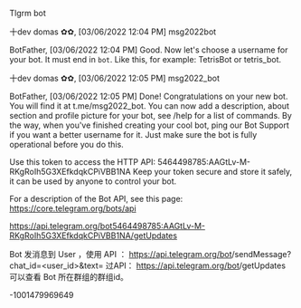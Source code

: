 Tlgrm bot 


十dev domas ✿✿, [03/06/2022 12:04 PM]
msg2022bot

BotFather, [03/06/2022 12:04 PM]
Good. Now let's choose a username for your bot. It must end in `bot`. Like this, for example: TetrisBot or tetris_bot.

十dev domas ✿✿, [03/06/2022 12:05 PM]
msg2022_bot

BotFather, [03/06/2022 12:05 PM]
Done! Congratulations on your new bot. You will find it at t.me/msg2022_bot. You can now add a description, about section and profile picture for your bot, see /help for a list of commands. By the way, when you've finished creating your cool bot, ping our Bot Support if you want a better username for it. Just make sure the bot is fully operational before you do this.

Use this token to access the HTTP API:
5464498785:AAGtLv-M-RKgRoIh5G3XEfkdqkCPiVBB1NA
Keep your token secure and store it safely, it can be used by anyone to control your bot.

For a description of the Bot API, see this page: https://core.telegram.org/bots/api


https://api.telegram.org/bot5464498785:AAGtLv-M-RKgRoIh5G3XEfkdqkCPiVBB1NA/getUpdates


Bot 发消息到 User ，使用 API ：
https://api.telegram.org/bot<token>/sendMessage?chat_id=<user_id>&text=<message>
过API：
https://api.telegram.org/bot<token>/getUpdates
可以查看 Bot 所在群组的群组id。

-1001479969649

